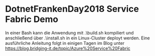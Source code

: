 # DotnetFrankenDay2018 Service Fabric Demo

In einer Bash kann die Anwendung mit .\build.sh kompiliert und anschließend über .\install.sh in ein Linux-Cluster deployt werden. Eine ausführliche Anleitung folgt in einigen Tagen im Blog unter https://blog.bridging-it.de/topic/Azure%20Service%20Fabric  
